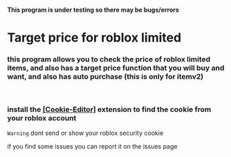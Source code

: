 <h4>This program is under testing so there may be bugs/errors</h4>

# Target price for roblox limited

<h3>this program allows you to check the price of roblox limited items, 
  and also has a target price function that you will buy and want, 
  and also has auto purchase (this is only for itemv2)<br><br><br>

install the <a href="https://chrome.google.com/webstore/detail/cookie-editor/hlkenndednhfkekhgcdicdfddnkalmdm?hl=id">[Cookie-Editor]</a> extension to find the cookie from your roblox account</h3>

``Warning`` dont send or show your roblox security cookie

<p>if you find some issues you can report it on the issues page</p>
